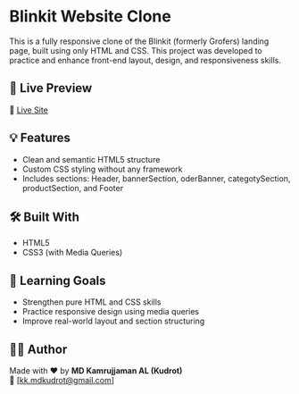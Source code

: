 # Blinkit Website Clone

This is a fully responsive clone of the Blinkit (formerly Grofers) landing page, built using only HTML and CSS. This project was developed to practice and enhance front-end layout, design, and responsiveness skills.

## 🚀 Live Preview

🔗 [Live Site](https://blinkit-created-by-kudrot.netlify.app/)

## 💡 Features

- Clean and semantic HTML5 structure
- Custom CSS styling without any framework
- Includes sections: Header, bannerSection, oderBanner, categotySection, productSection, and Footer

## 🛠️ Built With

- HTML5  
- CSS3 (with Media Queries)

## 📌 Learning Goals

- Strengthen pure HTML and CSS skills
- Practice responsive design using media queries
- Improve real-world layout and section structuring

## 🙋‍♂️ Author

Made with ❤️ by **MD Kamrujjaman AL (Kudrot)**  
📧 [kk.mdkudrot@gmail.com]  

